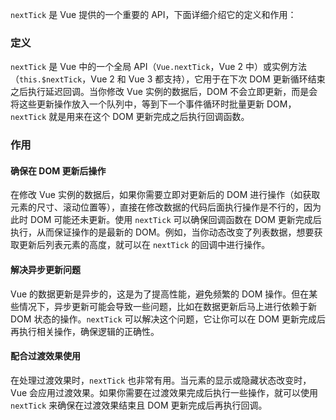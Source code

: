 `nextTick` 是 Vue 提供的一个重要的 API，下面详细介绍它的定义和作用：

### 定义
`nextTick` 是 Vue 中的一个全局 API（`Vue.nextTick`，Vue 2 中）或实例方法（`this.$nextTick`，Vue 2 和 Vue 3 都支持），它用于在下次 DOM 更新循环结束之后执行延迟回调。当你修改 Vue 实例的数据后，DOM 不会立即更新，而是会将这些更新操作放入一个队列中，等到下一个事件循环时批量更新 DOM，`nextTick` 就是用来在这个 DOM 更新完成之后执行回调函数。

### 作用
#### 确保在 DOM 更新后操作
在修改 Vue 实例的数据后，如果你需要立即对更新后的 DOM 进行操作（如获取元素的尺寸、滚动位置等），直接在修改数据的代码后面执行操作是不行的，因为此时 DOM 可能还未更新。使用 `nextTick` 可以确保回调函数在 DOM 更新完成后执行，从而保证操作的是最新的 DOM。例如，当你动态改变了列表数据，想要获取更新后列表元素的高度，就可以在 `nextTick` 的回调中进行操作。

#### 解决异步更新问题
Vue 的数据更新是异步的，这是为了提高性能，避免频繁的 DOM 操作。但在某些情况下，异步更新可能会导致一些问题，比如在数据更新后马上进行依赖于新 DOM 状态的操作。`nextTick` 可以解决这个问题，它让你可以在 DOM 更新完成后再执行相关操作，确保逻辑的正确性。

#### 配合过渡效果使用
在处理过渡效果时，`nextTick` 也非常有用。当元素的显示或隐藏状态改变时，Vue 会应用过渡效果。如果你需要在过渡效果完成后执行一些操作，就可以使用 `nextTick` 来确保在过渡效果结束且 DOM 更新完成后再执行回调。 